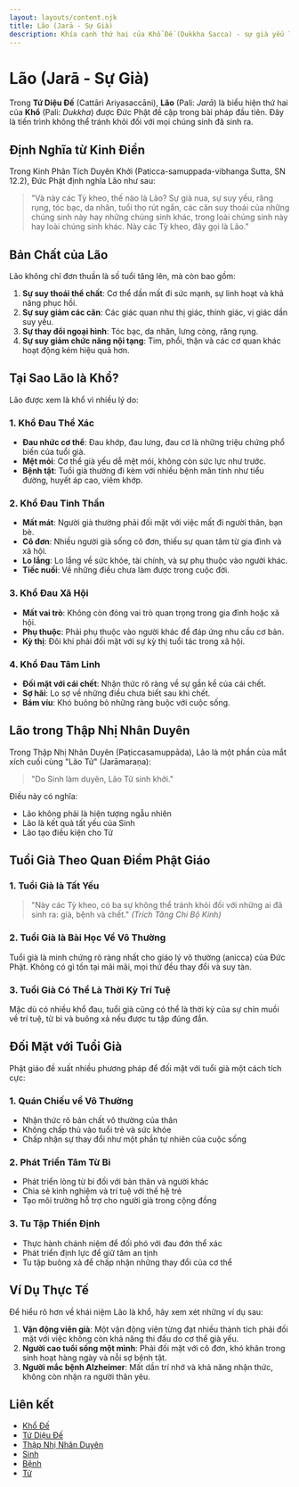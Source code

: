 ```yaml
---
layout: layouts/content.njk
title: Lão (Jarā - Sự Già)
description: Khía cạnh thứ hai của Khổ Đế (Dukkha Sacca) - sự già yếu là khổ, phân tích chi tiết từ kinh điển Nikaya
---
```


# Lão (Jarā - Sự Già)

Trong **Tứ Diệu Đế** (Cattāri Ariyasaccāni), **Lão** (Pali: _Jarā_) là biểu hiện thứ hai của **Khổ** (Pali: _Dukkha_) được Đức Phật đề cập trong bài pháp đầu tiên. Đây là tiến trình không thể tránh khỏi đối với mọi chúng sinh đã sinh ra.

## Định Nghĩa từ Kinh Điển

Trong Kinh Phân Tích Duyên Khởi (Paticca-samuppada-vibhanga Sutta, SN 12.2), Đức Phật định nghĩa Lão như sau:

> "Và này các Tỳ kheo, thế nào là Lão? Sự già nua, sự suy yếu, răng rụng, tóc bạc, da nhăn, tuổi thọ rút ngắn, các căn suy thoái của những chúng sinh này hay những chúng sinh khác, trong loài chúng sinh này hay loài chúng sinh khác. Này các Tỳ kheo, đây gọi là Lão."

## Bản Chất của Lão

Lão không chỉ đơn thuần là số tuổi tăng lên, mà còn bao gồm:

1. **Sự suy thoái thể chất**: Cơ thể dần mất đi sức mạnh, sự linh hoạt và khả năng phục hồi.
2. **Sự suy giảm các căn**: Các giác quan như thị giác, thính giác, vị giác dần suy yếu.
3. **Sự thay đổi ngoại hình**: Tóc bạc, da nhăn, lưng còng, răng rụng.
4. **Sự suy giảm chức năng nội tạng**: Tim, phổi, thận và các cơ quan khác hoạt động kém hiệu quả hơn.

## Tại Sao Lão là Khổ?

Lão được xem là khổ vì nhiều lý do:

### 1. Khổ Đau Thể Xác

- **Đau nhức cơ thể**: Đau khớp, đau lưng, đau cơ là những triệu chứng phổ biến của tuổi già.
- **Mệt mỏi**: Cơ thể già yếu dễ mệt mỏi, không còn sức lực như trước.
- **Bệnh tật**: Tuổi già thường đi kèm với nhiều bệnh mãn tính như tiểu đường, huyết áp cao, viêm khớp.

### 2. Khổ Đau Tinh Thần

- **Mất mát**: Người già thường phải đối mặt với việc mất đi người thân, bạn bè.
- **Cô đơn**: Nhiều người già sống cô đơn, thiếu sự quan tâm từ gia đình và xã hội.
- **Lo lắng**: Lo lắng về sức khỏe, tài chính, và sự phụ thuộc vào người khác.
- **Tiếc nuối**: Về những điều chưa làm được trong cuộc đời.

### 3. Khổ Đau Xã Hội

- **Mất vai trò**: Không còn đóng vai trò quan trọng trong gia đình hoặc xã hội.
- **Phụ thuộc**: Phải phụ thuộc vào người khác để đáp ứng nhu cầu cơ bản.
- **Kỳ thị**: Đôi khi phải đối mặt với sự kỳ thị tuổi tác trong xã hội.

### 4. Khổ Đau Tâm Linh

- **Đối mặt với cái chết**: Nhận thức rõ ràng về sự gần kề của cái chết.
- **Sợ hãi**: Lo sợ về những điều chưa biết sau khi chết.
- **Bám víu**: Khó buông bỏ những ràng buộc với cuộc sống.

## Lão trong Thập Nhị Nhân Duyên

Trong Thập Nhị Nhân Duyên (Paṭiccasamuppāda), Lão là một phần của mắt xích cuối cùng "Lão Tử" (Jarāmaraṇa):

> "Do Sinh làm duyên, Lão Tử sinh khởi."

Điều này có nghĩa:

- Lão không phải là hiện tượng ngẫu nhiên
- Lão là kết quả tất yếu của Sinh
- Lão tạo điều kiện cho Tử

## Tuổi Già Theo Quan Điểm Phật Giáo

### 1. Tuổi Già là Tất Yếu

> "Này các Tỳ kheo, có ba sự không thể tránh khỏi đối với những ai đã sinh ra: già, bệnh và chết."
> *(Trích Tăng Chi Bộ Kinh)*

### 2. Tuổi Già là Bài Học Về Vô Thường

Tuổi già là minh chứng rõ ràng nhất cho giáo lý vô thường (anicca) của Đức Phật. Không có gì tồn tại mãi mãi, mọi thứ đều thay đổi và suy tàn.

### 3. Tuổi Già Có Thể Là Thời Kỳ Trí Tuệ

Mặc dù có nhiều khổ đau, tuổi già cũng có thể là thời kỳ của sự chín muồi về trí tuệ, từ bi và buông xả nếu được tu tập đúng đắn.

## Đối Mặt với Tuổi Già

Phật giáo đề xuất nhiều phương pháp để đối mặt với tuổi già một cách tích cực:

### 1. Quán Chiếu về Vô Thường

- Nhận thức rõ bản chất vô thường của thân
- Không chấp thủ vào tuổi trẻ và sức khỏe
- Chấp nhận sự thay đổi như một phần tự nhiên của cuộc sống

### 2. Phát Triển Tâm Từ Bi

- Phát triển lòng từ bi đối với bản thân và người khác
- Chia sẻ kinh nghiệm và trí tuệ với thế hệ trẻ
- Tạo môi trường hỗ trợ cho người già trong cộng đồng

### 3. Tu Tập Thiền Định

- Thực hành chánh niệm để đối phó với đau đớn thể xác
- Phát triển định lực để giữ tâm an tịnh
- Tu tập buông xả để chấp nhận những thay đổi của cơ thể

## Ví Dụ Thực Tế

Để hiểu rõ hơn về khái niệm Lão là khổ, hãy xem xét những ví dụ sau:

1. **Vận động viên già**: Một vận động viên từng đạt nhiều thành tích phải đối mặt với việc không còn khả năng thi đấu do cơ thể già yếu.
2. **Người cao tuổi sống một mình**: Phải đối mặt với cô đơn, khó khăn trong sinh hoạt hàng ngày và nỗi sợ bệnh tật.
3. **Người mắc bệnh Alzheimer**: Mất dần trí nhớ và khả năng nhận thức, không còn nhận ra người thân yêu.

## Liên kết
- [Khổ Đế](/content/kho-de)
- [Tứ Diệu Đế](/content/tu-dieu-de)
- [Thập Nhị Nhân Duyên](/content/thap-nhi-nhan-duyen)
- [Sinh](/content/sinh)
- [Bệnh](/content/benh)
- [Tử](/content/tu-death)